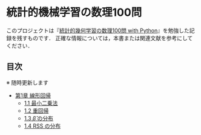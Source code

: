 # 統計的機械学習の数理100問


このプロジェクトは『[統計的幾何学習の数理100問 with Python](https://www.kyoritsu-pub.co.jp/book/b10003244.html)』を勉強した記録を残すものです．
正確な情報については，本書または関連文献を参考にしてください．

## 目次

※ 随時更新します

- [第1章 線形回帰](./chap01)
    - [1.1 最小二乗法](./chap01/01_least_squares_method.ipynb)
    - [1.2 重回帰](./chap01/02_multiple_regression.ipynb)
    - [1.3 $\hat{\beta}$ の分布](./chap01/03_04_distribution_of_beta_and_rss.ipynb)
    - [1.4 RSS の分布 ](./chap01/03_04_distribution_of_beta_and_rss.ipynb)
